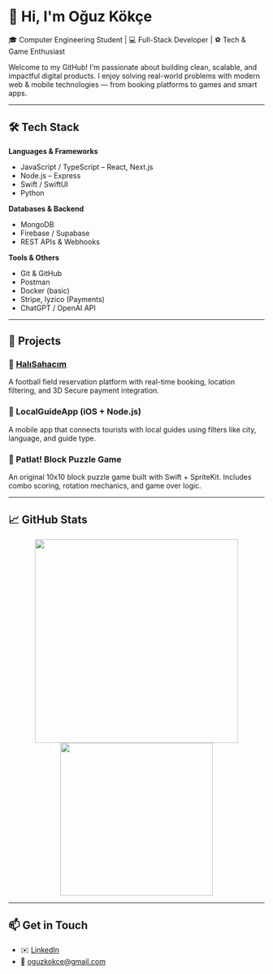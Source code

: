 # 👋 Hi, I'm Oğuz Kökçe

🎓 Computer Engineering Student | 💻 Full-Stack Developer | ⚽ Tech & Game Enthusiast

Welcome to my GitHub! I'm passionate about building clean, scalable, and impactful digital products. I enjoy solving real-world problems with modern web & mobile technologies — from booking platforms to games and smart apps.

---

## 🛠 Tech Stack

**Languages & Frameworks**  
- JavaScript / TypeScript – React, Next.js  
- Node.js – Express  
- Swift / SwiftUI  
- Python  

**Databases & Backend**  
- MongoDB  
- Firebase / Supabase  
- REST APIs & Webhooks  

**Tools & Others**  
- Git & GitHub  
- Postman  
- Docker (basic)  
- Stripe, Iyzico (Payments)  
- ChatGPT / OpenAI API  

---

## 🚀 Projects

### 🔹 [HalıSahacım](https://halisahacim.com)  
A football field reservation platform with real-time booking, location filtering, and 3D Secure payment integration.

### 🔹 LocalGuideApp (iOS + Node.js)  
A mobile app that connects tourists with local guides using filters like city, language, and guide type.

### 🔹 Patlat! Block Puzzle Game  
An original 10x10 block puzzle game built with Swift + SpriteKit. Includes combo scoring, rotation mechanics, and game over logic.

---

## 📈 GitHub Stats

<p align="center">
  <img src="https://github-readme-stats.vercel.app/api?username=oguzkokce&show_icons=true&theme=default" width="400"/>
  <img src="https://github-readme-stats.vercel.app/api/top-langs/?username=oguzkokce&layout=compact" width="300"/>
</p>

---

## 📫 Get in Touch

- ✉️ [LinkedIn](https://linkedin.com/in/oguzkokce)  
- 📧 oguzkokce@gmail.com  

